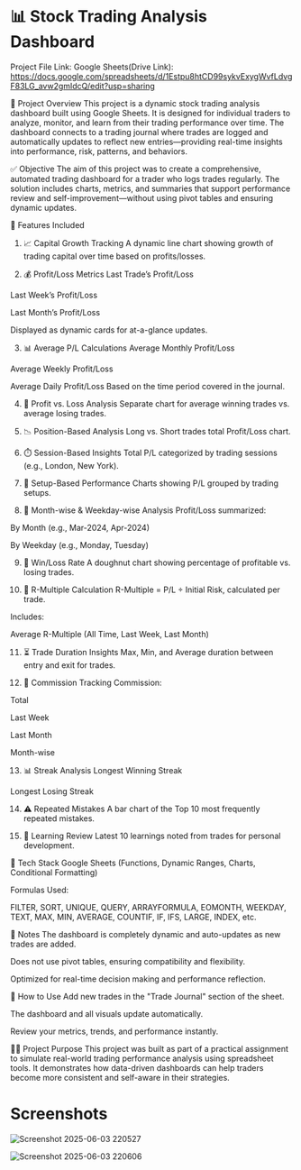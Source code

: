 # 📊 Stock Trading Analysis Dashboard

Project File Link:
Google Sheets(Drive Link): https://docs.google.com/spreadsheets/d/1Estpu8htCD99sykvExygWvfLdvgF83LG_avw2gmIdcQ/edit?usp=sharing

🧾 Project Overview
This project is a dynamic stock trading analysis dashboard built using Google Sheets. It is designed for individual traders to analyze, monitor, and learn from their trading performance over time. The dashboard connects to a trading journal where trades are logged and automatically updates to reflect new entries—providing real-time insights into performance, risk, patterns, and behaviors.

✅ Objective
The aim of this project was to create a comprehensive, automated trading dashboard for a trader who logs trades regularly. The solution includes charts, metrics, and summaries that support performance review and self-improvement—without using pivot tables and ensuring dynamic updates.

📂 Features Included
1. 📈 Capital Growth Tracking
A dynamic line chart showing growth of trading capital over time based on profits/losses.

2. 💰 Profit/Loss Metrics
Last Trade’s Profit/Loss

Last Week’s Profit/Loss

Last Month’s Profit/Loss

Displayed as dynamic cards for at-a-glance updates.

3. 📊 Average P/L Calculations
Average Monthly Profit/Loss

Average Weekly Profit/Loss

Average Daily Profit/Loss
Based on the time period covered in the journal.

4. 🔁 Profit vs. Loss Analysis
Separate chart for average winning trades vs. average losing trades.

5. 📉 Position-Based Analysis
Long vs. Short trades total Profit/Loss chart.

6. ⏱️ Session-Based Insights
Total P/L categorized by trading sessions (e.g., London, New York).

7. 🧠 Setup-Based Performance
Charts showing P/L grouped by trading setups.

8. 📆 Month-wise & Weekday-wise Analysis
Profit/Loss summarized:

By Month (e.g., Mar-2024, Apr-2024)

By Weekday (e.g., Monday, Tuesday)

9. 🍩 Win/Loss Rate
A doughnut chart showing percentage of profitable vs. losing trades.

10. 📐 R-Multiple Calculation
R-Multiple = P/L ÷ Initial Risk, calculated per trade.

Includes:

Average R-Multiple (All Time, Last Week, Last Month)

11. ⏳ Trade Duration Insights
Max, Min, and Average duration between entry and exit for trades.

12. 💸 Commission Tracking
Commission:

Total

Last Week

Last Month

Month-wise

13. 📊 Streak Analysis
Longest Winning Streak

Longest Losing Streak

14. ⚠️ Repeated Mistakes
A bar chart of the Top 10 most frequently repeated mistakes.

15. 🧠 Learning Review
Latest 10 learnings noted from trades for personal development.

📂 Tech Stack
Google Sheets (Functions, Dynamic Ranges, Charts, Conditional Formatting)

Formulas Used:

FILTER, SORT, UNIQUE, QUERY, ARRAYFORMULA, EOMONTH, WEEKDAY, TEXT, MAX, MIN, AVERAGE, COUNTIF, IF, IFS, LARGE, INDEX, etc.

📌 Notes
The dashboard is completely dynamic and auto-updates as new trades are added.

Does not use pivot tables, ensuring compatibility and flexibility.

Optimized for real-time decision making and performance reflection.

🔗 How to Use
Add new trades in the "Trade Journal" section of the sheet.

The dashboard and all visuals update automatically.

Review your metrics, trends, and performance instantly.

👨‍🎓 Project Purpose
This project was built as part of a practical assignment to simulate real-world trading performance analysis using spreadsheet tools. It demonstrates how data-driven dashboards can help traders become more consistent and self-aware in their strategies.

# Screenshots

![Screenshot 2025-06-03 220527](https://github.com/user-attachments/assets/ece10235-e374-459a-b614-c15cbe9bc26c)

![Screenshot 2025-06-03 220606](https://github.com/user-attachments/assets/d09a2570-b868-4db4-913d-b468b6ea515e)


